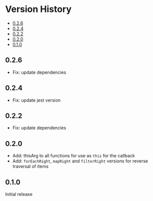 # Version History

[TOC]: # " "

- [0.2.6](#026)
- [0.2.4](#024)
- [0.2.2](#022)
- [0.2.0](#020)
- [0.1.0](#010)


## 0.2.6

* Fix: update dependencies

## 0.2.4

* Fix: update jest version

## 0.2.2

* Fix: update dependencies

## 0.2.0

* Add: thisArg to all functions for use as `this` for the callback
* Add: `forEachRight`, `mapRight` and `filterRight` versions for reverse traversal of items

## 0.1.0

Initial release
